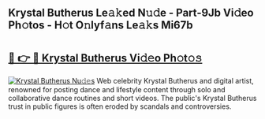## Krystal Butherus Le𝚊𝚔ed N𝚞𝚍e - Part-9Jb Vi𝚍eo Ph𝚘tos - H𝚘t O𝚗lyf𝚊ns Le𝚊𝚔s Mi67b

# <h2><a href="http://hf00ut.feru.top/?c=Krystal+Butherus">🔗 👉 🔴 Krystal Butherus Vi𝚍𝚎o Ph𝚘t𝚘𝚜</a></h2>

[![Krystal Butherus Nu𝚍𝚎s](https://i.imgur.com/0TWrTi3.gif)](http://hf00ut.feru.top/?c=Krystal+Butherus)
Web celebrity Krystal Butherus and digital artist, renowned for posting dance and lifestyle content through solo and collaborative dance routines and short videos. The public's Krystal Butherus trust in public figures is often eroded by scandals and controversies. 
